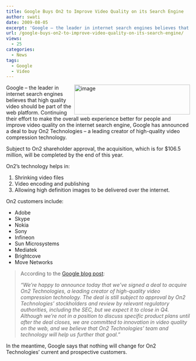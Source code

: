 ```yaml
---
title: Google Buys On2 to Improve Video Quality on its Search Engine
author: swati
date: 2009-08-05
excerpt: 'Google – the leader in internet search engines believes that high quality video should be part of the web platform. Continuing their effort to make the overall web experience better for people and improve video quality on the internet search engine, Google has announced a deal to buy On2 Technologies - a leading creator of high-quality video compression technology.'
url: /google-buys-on2-to-improve-video-quality-on-its-search-engine/
views:
  - 25
categories:
  - News
tags:
  - Google
  - Video
---
```

<img class="alignright wp-image-50737" style="border: 0pt none;margin-left: 0px;margin-right: 0px" src="http://cdn.devilsworkshop.org/files/2009/08/image1.png" border="0" alt="image" width="317" height="82" align="right" />Google – the leader in internet search engines believes that high quality video should be part of the web platform. Continuing their effort to make the overall web experience better for people and improve video quality on the internet search engine, Google has announced a deal to buy On2 Technologies &#8211; a leading creator of high-quality video compression technology.

Subject to On2 shareholder approval, the acquisition, which is for $106.5 million, will be completed by the end of this year.

On2&#8217;s technology helps in:

  1. Shrinking video files
  2. Video encoding and publishing
  3. Allowing high definition images to be delivered over the internet.

On2 customers include:

  * Adobe
  * Skype
  * Nokia
  * Sony
  * Infineon
  * Sun Microsystems
  * Mediatek
  * Brightcove
  * Move Networks

> According to the <a href="http://googleblog.blogspot.com/2009/08/innovation-in-video-on-web.html" onclick="_gaq.push(['_trackEvent', 'outbound-article', 'http://googleblog.blogspot.com/2009/08/innovation-in-video-on-web.html', 'Google blog post']);" >Google blog post</a>:
> 
> *“We&#8217;re happy to announce today that we&#8217;ve signed a deal to acquire On2 Technologies, a leading creator of high-quality video compression technology. The deal is still subject to approval by On2 Technologies&#8217; stockholders and review by relevant regulatory authorities, including the SEC, but we expect it to close in Q4.  
> Although we&#8217;re not in a position to discuss specific product plans until after the deal closes, we are committed to innovation in video quality on the web, and we believe that On2 Technologies&#8217; team and technology will help us further that goal.”*

In the meantime, Google says that nothing will change for On2 Technologies&#8217; current and prospective customers.
